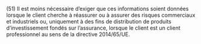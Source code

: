 (51) Il est moins nécessaire d’exiger que ces informations soient données lorsque le client cherche à réassurer ou à assurer des risques commerciaux et industriels ou, uniquement à des fins de distribution de produits d’investissement fondés sur l’assurance, lorsque le client est un client professionnel au sens de la directive 2014/65/UE.